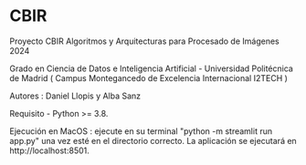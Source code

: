 # CBIR
Proyecto CBIR Algoritmos y Arquitecturas para Procesado de Imágenes 2024

Grado en Ciencia de Datos e Inteligencia Artificial - Universidad Politécnica de Madrid ( Campus Montegancedo de Excelencia Internacional I2TECH )

Autores : Daniel Llopis y Alba Sanz

Requisito - Python >= 3.8.

Ejecución en MacOS : ejecute en su terminal "python -m streamlit run app.py" una vez esté en el directorio correcto. La aplicación se ejecutará en http://localhost:8501.
